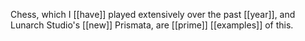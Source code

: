 Chess, which I [[have]] played extensively over the past [[year]], and Lunarch Studio's [[new]] Prismata, are [[prime]] [[examples]] of this.